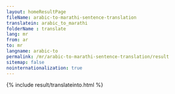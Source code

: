 ```yaml
---
layout: homeResultPage
fileName: arabic-to-marathi-sentence-translation
translatein: arabic_to_marathi
folderName : translate
lang: mr
from: ar
to: mr
langname: arabic-to
permalink: /mr/arabic-to-marathi-sentence-translation/result
sitemap: false
nointernationalization: true
---
```

{% include result/translateinto.html %}

<script src="/js/result/translation.js" data-foldername="{{page.folderName}}" data-lang="{{page.lang}}"></script>
